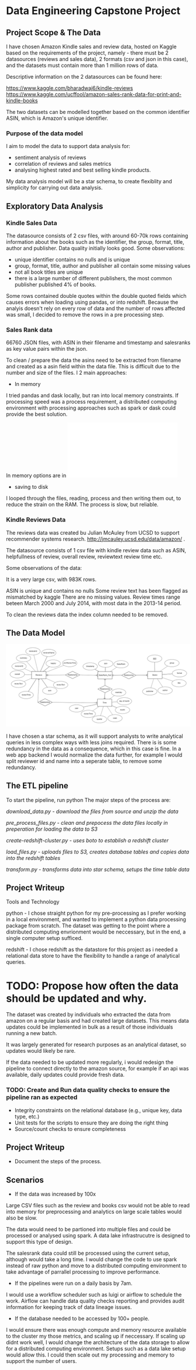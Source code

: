 # Data Engineering Capstone Project

## Project Scope & The Data

I have chosen Amazon Kindle sales and review data, hosted on Kaggle based on the requirements of the project, namely - there must be 2 datasources (reviews and sales data), 2 formats (csv and json in this case), and the datasets must contain more than 1 million rows of data. 

Descriptive information on the 2 datasources can be found here:

https://www.kaggle.com/bharadwaj6/kindle-reviews
https://www.kaggle.com/ucffool/amazon-sales-rank-data-for-print-and-kindle-books

The two datasets can be modelled together based on the common identifier ASIN, which is Amazon's unique identifier.

### Purpose of the data model

I aim to model the data to support data analysis for:

- sentiment analysis of reviews
- correlation of reviews and sales metrics
- analysing highest rated and best selling kindle products.

My data analysis model will be a star schema, to create flexiblity and simplicity for carrying out data analysis. 

## Exploratory Data Analysis

### Kindle Sales Data

The datasource consists of 2 csv files, with around 60-70k rows containing information about the books such as the identifier, the group, format, title, author and publisher. Data quality initially looks good. Some observations:

- unique identifier contains no nulls and is unique
- group, format, title, author and publisher all contain some missing values
- not all book titles are unique
- there is a large number of different publishers, the most common publisher published 4% of books.

Some rows contained double quotes within the double quoted fields which causes errors when loading using pandas, or into redshift. Because the analyis doesn't rely on every row of data and the number of rows affected was small, I decided to remove the rows in a pre processing step. 

### Sales Rank data 

66760 JSON files, with ASIN in their filename and timestamp and salesranks as key value pairs within the json.

To clean / prepare the data the asins need to be extracted from filename and created as a asin field within the data file.
This is difficult due to the number and size of the files. I 2 main approaches:

- In memory

I tried pandas and dask locally, but ran into local memory constraints. If processing speed was a process requirement, a distributed
computing environment with processing approaches such as spark or dask could provide the best solution.

In memory options are in ![](process_salesrank_notused.py)

- saving to disk

I looped through the files, reading, process and then writing them out, to reduce the strain on the RAM. The process is slow, but reliable.

### Kindle Reviews Data

The reviews data was created bu Julian McAuley from UCSD to support recommender systems research. http://jmcauley.ucsd.edu/data/amazon/ . 

The datasource consists of 1 csv file with kindle review data such as  ASIN, helpfullness of review, overall review, reviewtext review time etc.

Some observations of the data:

It is a very large csv, with 983K rows.

ASIN is unique and contains no nulls
Some review text has been flagged as mismatched by kaggle
There are no missing values.
Review times range beteen March 2000 and July 2014, with most data in the 2013-14 period.

To clean the reviews data the index column needed to be removed.

## The Data Model

![ERD](media/erd.png)

I have chosen a star schema, as it will support analysts to write analytical queries in less complex ways with less joins required. There is is some redundancy in the data as a consequence, which in this case is fine. In a web app backend I would 
normalize the data further, for example I would split reviewer id and name into a seperate table, to remove some redundancy.

## The ETL pipeline

To start the pipeline, run python 
The major steps of the process are:

*download_data.py - download the files from source and unzip the data*

*pre_process_files.py - clean and prepocess the data files locally in preperation for loading the data to S3*

*create-redshift-cluster.py - uses boto to establish a redshift cluster*

*load_files.py - uploads files to S3, creates database tables and copies data into the redshift tables*

*transform.py - transforms data into star schema, setups the time table data*

## Project Writeup

Tools and Technology

python - I chose straight python for my pre-processing as I prefer working in a local environment, and wanted to implement a python data processing package from scratch. The dataset was getting to the point where a distributed computing envrionment would be neccessary, but in the end, a single computer setup sufficed. 

redshift - I chose redshift as the datastore for this project as i needed a relational data store to have the flexibility to handle a range of analytical queries.

# TODO: Propose how often the data should be updated and why.

The dataset was created by individuals who extracted the data from amazon on a regular basis and had created large datasets. This means data updates could be implemented in bulk as a result of those individuals running a new batch.

It was largely generated for research purposes as an analytical dataset, so updates would likely be rare.

If the data needed to be updated more regularly, i would redesign the pipeline to connect directly to the amazon source, for example if an api was available, daily updates could provide fresh data.

### TODO: Create and Run data quality checks to ensure the pipeline ran as expected
- Integrity constraints on the relational database (e.g., unique key, data type, etc.)
- Unit tests for the scripts to ensure they are doing the right thing
- Source/count checks to ensure completeness

## Project Writeup

- Document the steps of the process.

## Scenarios

- If the data was increased by 100x

Large CSV files such as the review and books csv would not be able to read into memory for preprocessing and analytics on large scale tables would also be slow.

The data would need to be partioned into multiple files and could be processed or analysed using spark. A data lake infrastrucutre is designed to support this type of design. 

The salesrank data could still be processed using the current setup, although would take a long time. I would change the code to use spark instead of raw python and move to a distributed computing environment to take advantage of parrallel processing to improve performance.

- If the pipelines were run on a daily basis by 7am.

I would use a workflow scheduler such as luigi or airflow to schedule the work. Airflow can handle data quality checks reporting and provides audit information for keeping track of data lineage issues.

- If the database needed to be accessed by 100+ people.

I would ensure there was enough compute and memory resource available to the cluster my those metrics, and scaling up if neccessary. If scaling up didnt work well, I would change the architecture of the data storage to allow for a distributed computing environment. Setups such as a data lake setup would allow this. I could then scale out my processing and memory to support the number of users.